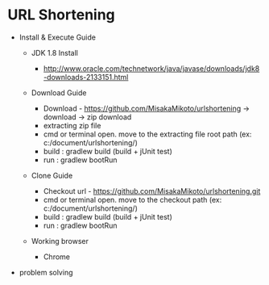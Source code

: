 # URL Shortening

- Install & Execute Guide

  - JDK 1.8 Install
    - http://www.oracle.com/technetwork/java/javase/downloads/jdk8-downloads-2133151.html
    
  - Download Guide
    - Download - https://github.com/MisakaMikoto/urlshortening -> download -> zip download
    - extracting zip file
    - cmd or terminal open. move to the extracting file root path (ex: c:/document/urlshortening/)    
    - build : gradlew build (build + jUnit test)    
    - run : gradlew bootRun

  - Clone Guide
    - Checkout url - https://github.com/MisakaMikoto/urlshortening.git
    - cmd or terminal open. move to the checkout path (ex: c:/document/urlshortening/)
    - build : gradlew build (build + jUnit test)    
    - run : gradlew bootRun
    
  - Working browser
    - Chrome

- problem solving
